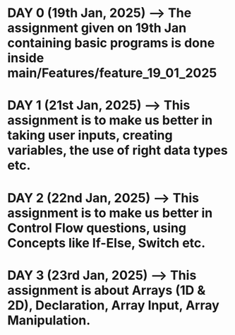 # DAY 0 (19th Jan, 2025) --> The assignment given on 19th Jan containing basic programs is done inside main/Features/feature_19_01_2025
# DAY 1 (21st Jan, 2025) --> This assignment is to make us better in taking user inputs, creating variables, the use of right data types etc.
# DAY 2 (22nd Jan, 2025) --> This assignment is to make us better in Control Flow questions, using Concepts like If-Else, Switch etc.
# DAY 3 (23rd Jan, 2025) --> This assignment is about Arrays (1D & 2D), Declaration, Array Input, Array Manipulation.
